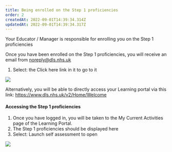 ```yaml
---
title: Being enrolled on the Step 1 proficiencies
order: 2
createdAt: 2022-09-01T14:39:34.314Z
updatedAt: 2022-09-01T14:39:34.317Z
---
```

Your Educator / Manager is responsible for enrolling you on the Step 1 proficiencies​

Once you have been enrolled on the Step 1 proficiencies, you will receive an email from noreply@dls.nhs.uk​

1. Select: the Click here link in it to go to it​

![](/img/le-01-enrolling2.png)

Alternatively, you will be able to directly access your Learning portal via this link: https://www.dls.nhs.uk/v2/Home/Welcome​

#### ​Accessing the Step 1 proficiencies​

1. Once you have logged in, you will be taken to the My Current Activities page of the Learning Portal.​
2. The Step 1 proficiencies should be displayed here​
3. Select: Launch self assessment to open​

![](/img/le-9-04-Technical.jpg)